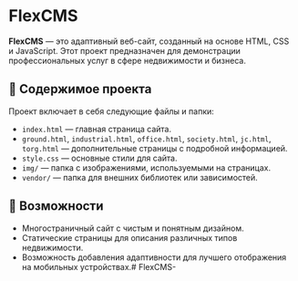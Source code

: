 # FlexCMS

**FlexCMS** — это адаптивный веб-сайт, созданный на основе HTML, CSS и JavaScript. Этот проект предназначен для демонстрации профессиональных услуг в сфере недвижимости и бизнеса.

## 📂 Содержимое проекта

Проект включает в себя следующие файлы и папки:

- `index.html` — главная страница сайта.
- `ground.html`, `industrial.html`, `office.html`, `society.html`, `jc.html`, `torg.html` — дополнительные страницы с подробной информацией.
- `style.css` — основные стили для сайта.
- `img/` — папка с изображениями, используемыми на страницах.
- `vendor/` — папка для внешних библиотек или зависимостей.

## 🚀 Возможности

- Многостраничный сайт с чистым и понятным дизайном.
- Статические страницы для описания различных типов недвижимости.
- Возможность добавления адаптивности для лучшего отображения на мобильных устройствах.# FlexCMS-
